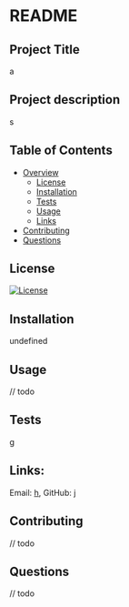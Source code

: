 # README
## Project Title
a
## Project description
s
## Table of Contents
- [Overview](#overview)
  - [License](#license)
  - [Installation](#installation)
  - [Tests](#tests)
  - [Usage](#usage)
  - [Links](#links)
- [Contributing](#contributing)
- [Questions](#questions)
## License
[![License](https://img.shields.io/badge/License-Apache_2.0-blue.svg)](https://opensource.org/licenses/Apache-2.0)
## Installation
undefined
## Usage
// todo
## Tests
g
## Links:
Email: [h](h), GitHub: [j](j)
## Contributing
// todo
## Questions
// todo